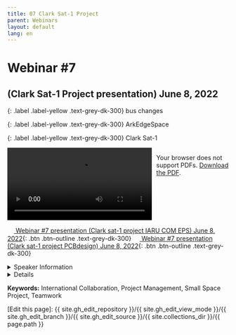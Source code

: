 ```yaml
---
title: 07 Clark Sat-1 Project 
parent: Webinars
layout: default
lang: en
---
```


# Webinar #7
## (Clark Sat-1 Project presentation) June 8, 2022

{: .label .label-yellow .text-grey-dk-300}
bus changes

{: .label .label-yellow .text-grey-dk-300}
ArkEdgeSpace

{: .label .label-yellow .text-grey-dk-300}
Clark Sat-1

<div style="display: flex; gap: 10px; align-items: flex-start;">
  <!-- Video Section -->
  <div style="flex: 2; max-width: 66%;">
    <video controls width="100%" height="auto">
      <source src="https://birds-project.com/open-source/video/birds_bus_opensource_webinar_7.mp4" type="video/mp4">
      Your browser does not support the video tag.
    </video>
  </div>

  <!-- Chat Section -->
  <div style="flex: 1; max-width: 33%;">
    <object 
      data="https://birds-project.com/open-source/pdf/BIRDS_BUS_Opensource_2022_06_08_chat.pdf" 
      type="application/pdf" 
      width="100%" 
      height="275px">
      <p>Your browser does not support PDFs. <a href="https://birds-project.com/open-source/pdf/BIRDS_BUS_Opensource_2022_06_08_chat.pdf">Download the PDF</a>.</p>
    </object>
  </div>
</div>


<!-- Download Presentation -->
[<img src="https://raw.githubusercontent.com/FortAwesome/Font-Awesome/6.x/svgs/regular/circle-down.svg" width="15" height="15"> Webinar #7 presentation (Clark sat-1 project IARU COM EPS) June 8, 2022](https://birds-project.com/open-source/pdf/220608_Clark_sat-1_project_presentation_IARU_COM_EPS_revB.pdf){: .btn .btn-outline .text-grey-dk-300}
[<img src="https://raw.githubusercontent.com/FortAwesome/Font-Awesome/6.x/svgs/regular/circle-down.svg" width="15" height="15"> Webinar #7 presentation (Clark sat-1 project PCBdesign) June 8, 2022](https://birds-project.com/open-source/pdf/220608_Clark_sat-1_project_PCBdesign.pdf){: .btn .btn-outline .text-grey-dk-300}


<details markdown="block">
<summary>Speaker Information</summary>
1. Masanobu Tsuji from ArkEdgeSpace 

2. Kent Nakazawa from ArkEdgeSpace 
</details>

<details markdown="block">
<summary>Details</summary>
* **Masanobu Tsuji** talked about the changes from BIRDS to the Clark Sat-1 project in his presentation titled "Outline of Clark Sat-1 and changed from BIRDS original design".

* **Kent Nakazawa** discussed the hardware PCB changes from BIRDS to the Clark Sat-1 project.
</details>

**Keywords:** International Collaboration, Project Management, Small Space Project, Teamwork

[Edit this page]:  {{ site.gh_edit_repository }}/{{ site.gh_edit_view_mode }}/{{ site.gh_edit_branch }}/{{ site.gh_edit_source }}/{{ site.collections_dir }}/{{ page.path }}